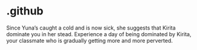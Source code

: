 # .github
Since Yuna’s caught a cold and is now sick, she suggests that Kirita dominate you in her stead. Experience a day of being dominated by Kirita, your classmate who is gradually getting more and more perverted.
